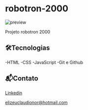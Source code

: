 # robotron-2000

![preview](./.github/preview.jpeg)

 Projeto robotron 2000

## 🛠️Tecnologias

-HTML
-CSS
-JavaScript
-Git e Github

## 📬Contato

[Linkedin](https://www.linkedin.com/in/elizeu-claudionor-3b5047245/)

elizeuclaudionor@hotmail.com

